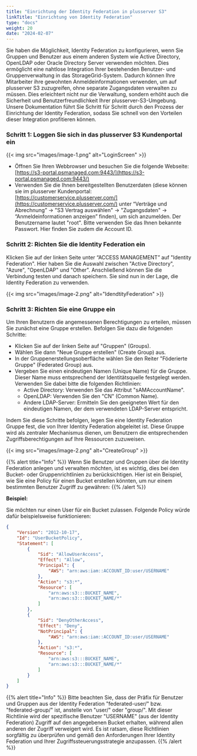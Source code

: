 ```yaml
---
title: "Einrichtung der Identity Federation in plusserver S3"
linkTitle: "Einrichtung von Identity Federation"
type: "docs"
weight: 20
date: "2024-02-07"
---
```


Sie haben die Möglichkeit, Identity Federation zu konfigurieren, wenn Sie Gruppen und Benutzer aus einem anderen System wie Active Directory, OpenLDAP oder Oracle Directory Server verwenden möchten. Dies ermöglicht eine nahtlose Integration Ihrer bestehenden Benutzer- und Gruppenverwaltung in das StorageGrid-System. Dadurch können Ihre Mitarbeiter ihre gewohnten Anmeldeinformationen verwenden, um auf plusserver S3 zuzugreifen, ohne separate Zugangsdaten verwalten zu müssen. Dies erleichtert nicht nur die Verwaltung, sondern erhöht auch die Sicherheit und Benutzerfreundlichkeit Ihrer plusserver-S3-Umgebung. Unsere Dokumentation führt Sie Schritt für Schritt durch den Prozess der Einrichtung der Identity Federation, sodass Sie schnell von den Vorteilen dieser Integration profitieren können.

### Schritt 1: Loggen Sie sich in das plusserver S3 Kundenportal ein

{{< img src="images/image-1.png" alt="LoginScreen" >}}

-   Öffnen Sie Ihren Webbrowser und besuchen Sie die folgende Webseite: [https://s3-portal.psmanaged.com:9443/](https://s3-portal.psmanaged.com:9443/)
-   Verwenden Sie die Ihnen bereitgestellten Benutzerdaten (diese können sie im plusserver Kundenportal: [https://customerservice.plusserver.com/](https://customerservice.plusserver.com/) unter “Verträge und Abrechnung” → "S3 Vertrag auswählen" → "Zugangsdaten" → “Anmeldeinformationen anzeigen” finden), um sich anzumelden. Der Benutzername lautet "root". Bitte verwenden Sie das Ihnen bekannte Passwort. Hier finden Sie zudem die Account ID.

### Schritt 2: Richten Sie die Identity Federation ein

Klicken Sie auf der linken Seite unter “ACCESS MANAGEMENT” auf "Identity Federation". Hier haben Sie die Auswahl zwischen "Active Directory", "Azure", "OpenLDAP" und "Other". Anschließend können Sie die Verbindung testen und danach speichern. Sie sind nun in der Lage, die Identity Federation zu verwenden.

{{< img src="images/image-2.png" alt="IdendtityFederation" >}}

### Schritt 3: Richten Sie eine Gruppe ein

Um Ihren Benutzern die angemessenen Berechtigungen zu erteilen, müssen Sie zunächst eine Gruppe erstellen. Befolgen Sie dazu die folgenden Schritte:

-   Klicken Sie auf der linken Seite auf "Gruppen" (Groups).
-   Wählen Sie dann "Neue Gruppe erstellen" (Create Group) aus.
-   In der Gruppenerstellungsoberfläche wählen Sie den Reiter "Föderierte Gruppe" (Federated Group) aus.
-   Vergeben Sie einen eindeutigen Namen (Unique Name) für die Gruppe. Dieser Name muss entsprechend der Identitätsquelle festgelegt werden. Verwenden Sie dabei bitte die folgenden Richtlinien:
    -   Active Directory: Verwenden Sie das Attribut "sAMAccountName".
    -   OpenLDAP: Verwenden Sie den "CN" (Common Name).
    -   Andere LDAP-Server: Ermitteln Sie den geeigneten Wert für den eindeutigen Namen, der dem verwendeten LDAP-Server entspricht.

Indem Sie diese Schritte befolgen, legen Sie eine Identity Federation Gruppe fest, die von Ihrer Identity Federation abgeleitet ist. Diese Gruppe wird als zentraler Mechanismus dienen, um Benutzern die entsprechenden Zugriffsberechtigungen auf Ihre Ressourcen zuzuweisen.

{{< img src="images/image-2.png" alt="CreateGroup" >}}

{{% alert title="Info" %}}
Wenn Sie Benutzer und Gruppen über die Identity Federation anlegen und verwalten möchten, ist es wichtig, dies bei den Bucket- oder Gruppenrichtlinien zu berücksichtigen. Hier ist ein Beispiel, wie Sie eine Policy für einen Bucket erstellen könnten, um nur einem bestimmten Benutzer Zugriff zu gewähren:
{{% /alert %}}

**Beispiel:**

Sie möchten nur einen User für ein Bucket zulassen. Folgende Policy würde dafür beispielsweise funktionieren:

```json
{
    "Version": "2012-10-17",
    "Id": "UserBucketPolicy",
    "Statement": [
        {
            "Sid": "AllowUserAccess",
            "Effect": "Allow",
            "Principal": {
                "AWS": "arn:aws:iam::ACCOUNT_ID:user/USERNAME"
            },
            "Action": "s3:*",
            "Resource": [
                "arn:aws:s3:::BUCKET_NAME",
                "arn:aws:s3:::BUCKET_NAME/*"
            ]
        },
        {
            "Sid": "DenyOtherAccess",
            "Effect": "Deny",
            "NotPrincipal": {
                "AWS": "arn:aws:iam::ACCOUNT_ID:user/USERNAME"
            },
            "Action": "s3:*",
            "Resource": [
                "arn:aws:s3:::BUCKET_NAME",
                "arn:aws:s3:::BUCKET_NAME/*"
            ]
        }
    ]
}
```

{{% alert title="Info" %}}
Bitte beachten Sie, dass der Präfix für Benutzer und Gruppen aus der Identity Federation "federated-user/" bzw. "federated-group/" ist, anstelle von "user/" oder "group/". Mit dieser Richtlinie wird der spezifische Benutzer "USERNAME" (aus der Identity Federation) Zugriff auf den angegebenen Bucket erhalten, während allen anderen der Zugriff verweigert wird. Es ist ratsam, diese Richtlinien sorgfältig zu überprüfen und gemäß den Anforderungen Ihrer Identity Federation und Ihrer Zugriffssteuerungsstrategie anzupassen.
{{% /alert %}}
